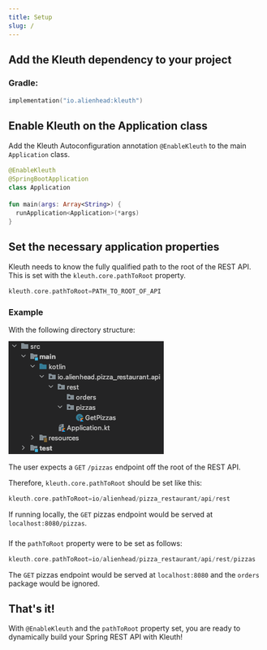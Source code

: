 ```yaml
---
title: Setup
slug: /
---
```


## Add the Kleuth dependency to your project

### Gradle:

```kotlin title="build.gradle.kts"
implementation("io.alienhead:kleuth")
```

## Enable Kleuth on the Application class

Add the Kleuth Autoconfiguration annotation `@EnableKleuth` to the main `Application` class.

```kotlin title="Application.kt"
@EnableKleuth
@SpringBootApplication
class Application

fun main(args: Array<String>) {
  runApplication<Application>(*args)
}
```

## Set the necessary application properties

Kleuth needs to know the fully qualified path to the root of the REST API.
This is set with the `kleuth.core.pathToRoot` property.

```kotlin title="application.properties"
kleuth.core.pathToRoot=PATH_TO_ROOT_OF_API
```

### Example

With the following directory structure:

![Kleuth Structure](../assets/basic_structure.png)

The user expects a `GET` `/pizzas` endpoint off the root of the REST API.

Therefore, `kleuth.core.pathToRoot` should be set like this:
```kotlin title="application.properties"
kleuth.core.pathToRoot=io/alienhead/pizza_restaurant/api/rest
```
If running locally, the `GET` pizzas endpoint would be served at `localhost:8080/pizzas`.

### 

If the `pathToRoot` property were to be set as follows:
```kotlin title="application.properties"
kleuth.core.pathToRoot=io/alienhead/pizza_restaurant/api/rest/pizzas
```

The `GET` pizzas endpoint would be served at `localhost:8080` and the `orders` package would be ignored.

## That's it!

With `@EnableKleuth` and the `pathToRoot` property set, you are ready to dynamically build your Spring REST API with Kleuth!
